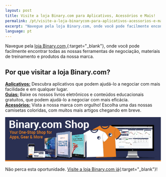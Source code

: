 ```yaml
---
layout: post
title: Visite a loja Binary.com para Aplicativos, Acessórios e Mais!
permalink: /pt/visite-a-loja-binarycom-para-aplicativos-acessorios-e-mais/
excerpt: "Navegue pela loja Binary.com, onde você pode facilmente encontrar todas as nossas ferramentas de negociação, materiais de treinamento e produtos da nossa marca..."
language: pt
---
```


Navegue pela [loja Binary.com,](https://shop.binary.com/collections/all?utm_source=blog&utm_medium=social&utm_content=PT&utm_campaign=whatsnew){:target="_blank"}, onde você pode facilmente encontrar todas as nossas ferramentas de negociação, materiais de treinamento e produtos da nossa marca.

<h2>Por que visitar a loja Binary.com?</h2>


**<a href="https://shop.binary.com/collections/applications?utm_source=blog&utm_medium=social&utm_content=PT&utm_campaign=whatsnew" target="_blank">Aplicativos:</a>** Descubra aplicativos que podem ajudá-lo a negociar com mais facilidade e em qualquer lugar.
<br>
**<a href="https://shop.binary.com/collections/guides?utm_source=blog&utm_medium=social&utm_content=PT&utm_campaign=whatsnew" target="_blank">Guias:</a>** Baixe os nossos livros eletrônicos e conteúdos educacionais gratuitos, que podem ajudá-lo a negociar com mais eficácia.
<br>
**<a href="https://shop.binary.com/collections/apparels?utm_source=blog&utm_medium=social&utm_content=PT&utm_campaign=whatsnew" target="_blank">Acessórios:</a>** Vista a nossa marca com orgulho! Escolha uma das nossas camisetas coloridas, com muitos mais artigos chegando em breve.


<a href="https://shop.binary.com/collections/all?utm_source=blog&utm_medium=social&utm_content=EN&utm_campaign=whatsnew" target="_blank"><img src="/images/binary-shop-email-image-01.jpg" alt=""></a>

Não perca esta oportunidade. [Visite a loja Binary.com já](https://shop.binary.com/collections/all?utm_source=blog&utm_medium=social&utm_content=PT&utm_campaign=whatsnew){:target="_blank"}!
